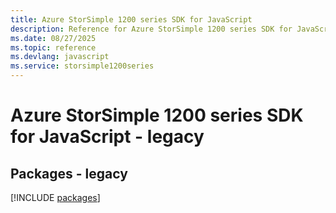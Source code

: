 ```yaml
---
title: Azure StorSimple 1200 series SDK for JavaScript
description: Reference for Azure StorSimple 1200 series SDK for JavaScript
ms.date: 08/27/2025
ms.topic: reference
ms.devlang: javascript
ms.service: storsimple1200series
---
```

# Azure StorSimple 1200 series SDK for JavaScript - legacy
## Packages - legacy
[!INCLUDE [packages](storsimple-1200-series-index.md)]